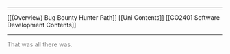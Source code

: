 
---

[[(Overview) Bug Bounty Hunter Path]]
[[Uni Contents]]
[[CO2401 Software Development Contents]]

---
<footer style="color:gray">That was all there was.</footer>